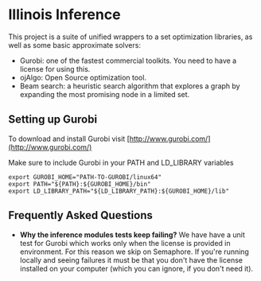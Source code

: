 # Illinois Inference 

This project is a suite of unified wrappers to a set optimization libraries, as well as some basic approximate solvers: 

 - Gurobi: one of the fastest commercial toolkits. You need to have a license for using this.  
 - ojAlgo: Open Source optimization tool. 
 - Beam search: a heuristic search algorithm that explores a graph by expanding the most promising node in a limited set.  


## Setting up Gurobi  

To download and install Gurobi visit [http://www.gurobi.com/](http://www.gurobi.com/)

Make sure to include Gurobi in your PATH and LD_LIBRARY variables
```
export GUROBI_HOME="PATH-TO-GUROBI/linux64"
export PATH="${PATH}:${GUROBI_HOME}/bin"
export LD_LIBRARY_PATH="${LD_LIBRARY_PATH}:${GUROBI_HOME}/lib"
```

## Frequently Asked Questions 

 - **Why the inference modules tests keep failing?** We have have a unit test for Gurobi which works only when the license is provided in environment. For this reason we skip on Semaphore. If you're running locally and seeing failures it must be that you don't have the license installed on your computer (which you can ignore, if you don't need it).  
